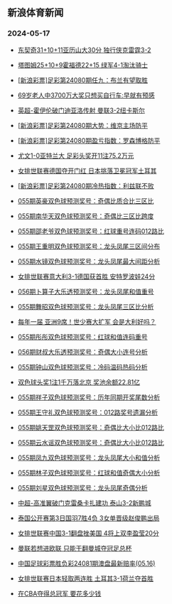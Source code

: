 ## 新浪体育新闻 
### 2024-05-17

+ [东契奇31+10+11亚历山大30分 独行侠克雷霆3-2](https://sports.sina.com.cn/basketball/nba/2024-05-16/doc-inavkyri9823572.shtml)

+ [塔图姆25+10+9霍福德22+15 绿军4-1淘汰骑士](https://sports.sina.com.cn/basketball/nba/2024-05-16/doc-inavkuim9924051.shtml)

+ [[新浪彩票]足彩第24080期任九：布兰有望取胜](https://sports.sina.com.cn/l/2024-05-16/doc-inavkpzp9982156.shtml)

+ [69岁老人中3700万大奖只想买自行车:早就有预感](https://sports.sina.com.cn/l/2024-05-16/doc-inavkpzp9975758.shtml)

+ [英超-霍伊伦破门迪亚洛传射 曼联3-2纽卡斯尔](https://sports.sina.com.cn/g/pl/2024-05-16/doc-inavkpzp9992332.shtml)

+ [[新浪彩票]足彩第24080期大势：维京主场防平](https://sports.sina.com.cn/l/2024-05-16/doc-inavkpzp9977297.shtml)

+ [[新浪彩票]足彩第24080期盈亏指数：罗森博格防平](https://sports.sina.com.cn/l/2024-05-16/doc-inavkpzy2198723.shtml)

+ [尤文1-0亚特兰大 足彩头奖开11注75.2万元](https://sports.sina.com.cn/l/2024-05-16/doc-inavkpzy2195788.shtml)

+ [女排世联赛德国夺开门红 日本挑落卫冕冠军土耳其](https://sports.sina.com.cn/others/volleyball/2024-05-16/doc-inavkits0089868.shtml)

+ [[新浪彩票]足彩第24080期冷热指数：利兹联不败](https://sports.sina.com.cn/l/2024-05-16/doc-inavkpzp9976786.shtml)

+ [055期英豪双色球预测奖号：奇偶比质合比三区比](https://sports.sina.com.cn/l/2024-05-16/doc-inavmexf9795377.shtml)

+ [055期南华天双色球预测奖号：奇偶比三区比跨度](https://sports.sina.com.cn/l/2024-05-16/doc-inavmexs2007600.shtml)

+ [055期邵老爷双色球预测奖号：红球重号连码012路比](https://sports.sina.com.cn/l/2024-05-16/doc-inavmmfc9693670.shtml)

+ [055期王重明双色球预测奖号：龙头凤尾三区间分布](https://sports.sina.com.cn/l/2024-05-16/doc-inavmmfq1896819.shtml)

+ [055期水镜双色球预测奖号：龙头凤尾最大间距分析](https://sports.sina.com.cn/l/2024-05-16/doc-inavmmfc9691875.shtml)

+ [女排世联赛意大利3-1德国获首胜 安特罗波娃24分](https://sports.sina.com.cn/others/volleyball/2024-05-16/doc-inavmvvk1719185.shtml)

+ [056期卜算子大乐透预测奖号：龙头凤尾和值重号](https://sports.sina.com.cn/l/2024-05-16/doc-inavmexs1990540.shtml)

+ [055期舞昭双色球预测奖号：龙头凤尾三区比分析](https://sports.sina.com.cn/l/2024-05-16/doc-inavmmfq1894835.shtml)

+ [每年一届 亚洲9席！世少赛大扩军 会是大利好吗？](https://sports.sina.com.cn/china/2024-05-16/doc-inavkyru2036301.shtml)

+ [055期彤彤双色球预测奖号：红球和值连码重号](https://sports.sina.com.cn/l/2024-05-16/doc-inavmmfc9692798.shtml)

+ [056期财叔大乐透预测奖号：奇偶大小连号分析](https://sports.sina.com.cn/l/2024-05-16/doc-inavmexs1990963.shtml)

+ [055期钟山双色球预测奖号：冷码温码热码分析](https://sports.sina.com.cn/l/2024-05-16/doc-inavmmfc9675084.shtml)

+ [双色球头奖1注1千万落北京 奖池余额22.81亿](https://sports.sina.com.cn/l/2024-05-16/doc-inavmvux9515434.shtml)

+ [055期祥子双色球预测奖号：历年同期开奖尾数分析](https://sports.sina.com.cn/l/2024-05-16/doc-inavmmfc9672719.shtml)

+ [055期王守礼双色球预测奖号：012路奖号遗漏分析](https://sports.sina.com.cn/l/2024-05-16/doc-inavmmfq1897580.shtml)

+ [055期姚天罡双色球预测奖号：奇偶比大小比012路比](https://sports.sina.com.cn/l/2024-05-16/doc-inavmmfc9676947.shtml)

+ [055期云水谣双色球预测奖号：奇偶比大小比012路比](https://sports.sina.com.cn/l/2024-05-16/doc-inavmexf9797370.shtml)

+ [055期凤九双色球预测奖号：龙头凤尾大小和值分析](https://sports.sina.com.cn/l/2024-05-16/doc-inavmexs2008181.shtml)

+ [055期林子双色球预测奖号：红球和值奇偶大小分析](https://sports.sina.com.cn/l/2024-05-16/doc-inavmexs2006942.shtml)

+ [055期刘星双色球预测奖号：龙头凤尾奇偶分析](https://sports.sina.com.cn/l/2024-05-16/doc-inavmexs2007655.shtml)

+ [中超-高准翼破门克雷桑卡扎建功 泰山3-2新鹏城](https://sports.sina.com.cn/china/j/2024-05-16/doc-inavmvvk1745144.shtml)

+ [泰国公开赛第3日国羽7胜4负 3女单晋级赵俊鹏出局](https://sports.sina.com.cn/others/badmin/2024-05-16/doc-inavnach1627585.shtml)

+ [女排世联赛中国3-1翻盘挫美国 4将上双李盈莹20分](https://sports.sina.com.cn/others/volleyball/2024-05-17/doc-inavnsyp9100318.shtml)

+ [曼联若想进欧联 只能干翻曼城夺冠足总杯](https://sports.sina.com.cn/g/pl/2024-05-16/doc-inavkuiw2141901.shtml)

+ [中国足球彩票胜负彩24081期澳盘最新赔率(05.16)](https://sports.sina.com.cn/l/2024-05-16/doc-inavmmfq1902894.shtml)

+ [女排世联赛日本轻取两连胜 土耳其3-1荷兰夺首胜](https://sports.sina.com.cn/others/volleyball/2024-05-17/doc-inavnsyy1324438.shtml)

+ [在CBA夺得总冠军 要花多少钱](https://sports.sina.com.cn/basketball/cba/2024-05-16/doc-inavkuim9942257.shtml)

